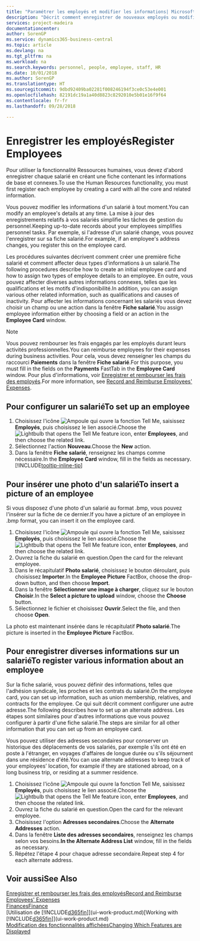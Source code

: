 ```yaml
---
title: "Paramétrer les employés et modifier les informations| Microsoft Docs"
description: "Décrit comment enregistrer de nouveaux employés ou modifier les informations concernant ceux existants."
services: project-madeira
documentationcenter: 
author: SorenGP
ms.service: dynamics365-business-central
ms.topic: article
ms.devlang: na
ms.tgt_pltfrm: na
ms.workload: na
ms.search.keywords: personnel, people, employee, staff, HR
ms.date: 10/01/2018
ms.author: SorenGP
ms.translationtype: HT
ms.sourcegitcommit: 9dbd92409ba02281f008246194f3ce0c53e4e001
ms.openlocfilehash: 82191dc19a1a40d8823c8292010e5b01e16f9f64
ms.contentlocale: fr-fr
ms.lasthandoff: 09/28/2018

---
```

# <a name="register-employees"></a><span data-ttu-id="77ea6-103">Enregistrer les employés</span><span class="sxs-lookup"><span data-stu-id="77ea6-103">Register Employees</span></span>
<span data-ttu-id="77ea6-104">Pour utiliser la fonctionnalité Ressources humaines, vous devez d'abord enregistrer chaque salarié en créant une fiche contenant les informations de base et connexes.</span><span class="sxs-lookup"><span data-stu-id="77ea6-104">To use the Human Resources functionality, you must first register each employee by creating a card with all the core and related information.</span></span>

<span data-ttu-id="77ea6-105">Vous pouvez modifier les informations d'un salarié à tout moment.</span><span class="sxs-lookup"><span data-stu-id="77ea6-105">You can modify an employee's details at any time.</span></span> <span data-ttu-id="77ea6-106">La mise à jour des enregistrements relatifs à vos salariés simplifie les tâches de gestion du personnel.</span><span class="sxs-lookup"><span data-stu-id="77ea6-106">Keeping up-to-date records about your employees simplifies personnel tasks.</span></span> <span data-ttu-id="77ea6-107">Par exemple, si l'adresse d'un salarié change, vous pouvez l'enregistrer sur sa fiche salarié.</span><span class="sxs-lookup"><span data-stu-id="77ea6-107">For example, if an employee's address changes, you register this on the employee card.</span></span>

<span data-ttu-id="77ea6-108">Les procédures suivantes décrivent comment créer une première fiche salarié et comment affecter deux types d'informations à un salarié.</span><span class="sxs-lookup"><span data-stu-id="77ea6-108">The following procedures describe how to create an initial employee card and how to assign two types of employee details to an employee.</span></span> <span data-ttu-id="77ea6-109">En outre, vous pouvez affecter diverses autres informations connexes, telles que les qualifications et les motifs d'indisponibilité.</span><span class="sxs-lookup"><span data-stu-id="77ea6-109">In addition, you can assign various other related information, such as qualifications and causes of inactivity.</span></span> <span data-ttu-id="77ea6-110">Pour affecter les informations concernant les salariés vous devez choisir un champ ou une action dans la fenêtre **Fiche salarié**.</span><span class="sxs-lookup"><span data-stu-id="77ea6-110">You assign employee information either by choosing a field or an action in the **Employee Card** window.</span></span>

> [!NOTE]  
> <span data-ttu-id="77ea6-111">Vous pouvez rembourser les frais engagés par les employés durant leurs activités professionnelles.</span><span class="sxs-lookup"><span data-stu-id="77ea6-111">You can reimburse employees for their expenses during business activities.</span></span> <span data-ttu-id="77ea6-112">Pour cela, vous devez renseigner les champs du raccourci **Paiements** dans la fenêtre **Fiche salarié**.</span><span class="sxs-lookup"><span data-stu-id="77ea6-112">For this purpose, you must fill in the fields on the **Payments** FastTab in the **Employee Card** window.</span></span> <span data-ttu-id="77ea6-113">Pour plus d'informations, voir [Enregistrer et rembourser les frais des employés](finance-how-record-reimburse-employee-expenses.md).</span><span class="sxs-lookup"><span data-stu-id="77ea6-113">For more information, see [Record and Reimburse Employees' Expenses](finance-how-record-reimburse-employee-expenses.md).</span></span>

## <a name="to-set-up-an-employee"></a><span data-ttu-id="77ea6-114">Pour configurer un salarié</span><span class="sxs-lookup"><span data-stu-id="77ea6-114">To set up an employee</span></span>
1. <span data-ttu-id="77ea6-115">Choisissez l'icône ![Ampoule qui ouvre la fonction Tell Me](media/ui-search/search_small.png "Dites-moi ce que vous voulez faire"), saisissez **Employés**, puis choisissez le lien associé.</span><span class="sxs-lookup"><span data-stu-id="77ea6-115">Choose the ![Lightbulb that opens the Tell Me feature](media/ui-search/search_small.png "Tell me what you want to do") icon, enter **Employees**, and then choose the related link.</span></span>
2. <span data-ttu-id="77ea6-116">Sélectionnez l'action **Nouveau**.</span><span class="sxs-lookup"><span data-stu-id="77ea6-116">Choose the **New** action.</span></span>
3. <span data-ttu-id="77ea6-117">Dans la fenêtre **Fiche salarié**, renseignez les champs comme nécessaire.</span><span class="sxs-lookup"><span data-stu-id="77ea6-117">In the **Employee Card** window, fill in the fields as necessary.</span></span> [!INCLUDE[tooltip-inline-tip](includes/tooltip-inline-tip_md.md)]

## <a name="to-insert-a-picture-of-an-employee"></a><span data-ttu-id="77ea6-118">Pour insérer une photo d'un salarié</span><span class="sxs-lookup"><span data-stu-id="77ea6-118">To insert a picture of an employee</span></span>
<span data-ttu-id="77ea6-119">Si vous disposez d'une photo d'un salarié au format .bmp, vous pouvez l'insérer sur la fiche de ce dernier.</span><span class="sxs-lookup"><span data-stu-id="77ea6-119">If you have a picture of an employee in .bmp format, you can insert it on the employee card.</span></span>

1. <span data-ttu-id="77ea6-120">Choisissez l'icône ![Ampoule qui ouvre la fonction Tell Me](media/ui-search/search_small.png "Dites-moi ce que vous voulez faire"), saisissez **Employés**, puis choisissez le lien associé.</span><span class="sxs-lookup"><span data-stu-id="77ea6-120">Choose the ![Lightbulb that opens the Tell Me feature](media/ui-search/search_small.png "Tell me what you want to do") icon, enter **Employees**, and then choose the related link.</span></span>
2. <span data-ttu-id="77ea6-121">Ouvrez la fiche du salarié en question.</span><span class="sxs-lookup"><span data-stu-id="77ea6-121">Open the card for the relevant employee.</span></span>
3. <span data-ttu-id="77ea6-122">Dans le récapitulatif **Photo salarié**, choisissez le bouton déroulant, puis choisissez **Importer**.</span><span class="sxs-lookup"><span data-stu-id="77ea6-122">In the **Employee Picture** FactBox, choose the drop-down button, and then choose **Import**.</span></span>
4. <span data-ttu-id="77ea6-123">Dans la fenêtre **Sélectionner une image à charger**, cliquez sur le bouton **Choisir**.</span><span class="sxs-lookup"><span data-stu-id="77ea6-123">In the **Select a picture to upload** window, choose the **Choose** button.</span></span>
5. <span data-ttu-id="77ea6-124">Sélectionnez le fichier et choisissez **Ouvrir**.</span><span class="sxs-lookup"><span data-stu-id="77ea6-124">Select the file, and then choose **Open**.</span></span>

<span data-ttu-id="77ea6-125">La photo est maintenant insérée dans le récapitulatif **Photo salarié**.</span><span class="sxs-lookup"><span data-stu-id="77ea6-125">The picture is inserted in the **Employee Picture** FactBox.</span></span>

## <a name="to-register-various-information-about-an-employee"></a><span data-ttu-id="77ea6-126">Pour enregistrer diverses informations sur un salarié</span><span class="sxs-lookup"><span data-stu-id="77ea6-126">To register various information about an employee</span></span>
<span data-ttu-id="77ea6-127">Sur la fiche salarié, vous pouvez définir des informations, telles que l'adhésion syndicale, les proches et les contrats du salarié.</span><span class="sxs-lookup"><span data-stu-id="77ea6-127">On the employee card, you can set up information, such as union membership, relatives, and contracts for the employee.</span></span> <span data-ttu-id="77ea6-128">Ce qui suit décrit comment configurer une autre adresse.</span><span class="sxs-lookup"><span data-stu-id="77ea6-128">The following describes how to set up an alternate address.</span></span> <span data-ttu-id="77ea6-129">Les étapes sont similaires pour d'autres informations que vous pouvez configurer à partir d'une fiche salarié.</span><span class="sxs-lookup"><span data-stu-id="77ea6-129">The steps are similar for all other information that you can set up from an employee card.</span></span>

<span data-ttu-id="77ea6-130">Vous pouvez utiliser des adresses secondaires pour conserver un historique des déplacements de vos salariés, par exemple s'ils ont été en poste à l'étranger, en voyages d'affaires de longue durée ou s'ils séjournent dans une résidence d'été.</span><span class="sxs-lookup"><span data-stu-id="77ea6-130">You can use alternate addresses to keep track of your employees’ location, for example if they are stationed abroad, on a long business trip, or residing at a summer residence.</span></span>

1. <span data-ttu-id="77ea6-131">Choisissez l'icône ![Ampoule qui ouvre la fonction Tell Me](media/ui-search/search_small.png "Dites-moi ce que vous voulez faire"), saisissez **Employés**, puis choisissez le lien associé.</span><span class="sxs-lookup"><span data-stu-id="77ea6-131">Choose the ![Lightbulb that opens the Tell Me feature](media/ui-search/search_small.png "Tell me what you want to do") icon, enter **Employees**, and then choose the related link.</span></span>
2. <span data-ttu-id="77ea6-132">Ouvrez la fiche du salarié en question.</span><span class="sxs-lookup"><span data-stu-id="77ea6-132">Open the card for the relevant employee.</span></span>
3. <span data-ttu-id="77ea6-133">Choisissez l'option **Adresses secondaires**.</span><span class="sxs-lookup"><span data-stu-id="77ea6-133">Choose the **Alternate Addresses** action.</span></span>
4. <span data-ttu-id="77ea6-134">Dans la fenêtre **Liste des adresses secondaires**, renseignez les champs selon vos besoins.</span><span class="sxs-lookup"><span data-stu-id="77ea6-134">**In the Alternate Address List** window, fill in the fields as necessary.</span></span>
5. <span data-ttu-id="77ea6-135">Répétez l'étape 4 pour chaque adresse secondaire.</span><span class="sxs-lookup"><span data-stu-id="77ea6-135">Repeat step 4 for each alternate address.</span></span>

## <a name="see-also"></a><span data-ttu-id="77ea6-136">Voir aussi</span><span class="sxs-lookup"><span data-stu-id="77ea6-136">See Also</span></span>
[<span data-ttu-id="77ea6-137">Enregistrer et rembourser les frais des employés</span><span class="sxs-lookup"><span data-stu-id="77ea6-137">Record and Reimburse Employees' Expenses</span></span>](finance-how-record-reimburse-employee-expenses.md)  
[<span data-ttu-id="77ea6-138">Finances</span><span class="sxs-lookup"><span data-stu-id="77ea6-138">Finance</span></span>](finance.md)  
<span data-ttu-id="77ea6-139">[Utilisation de [!INCLUDE[d365fin](includes/d365fin_md.md)]](ui-work-product.md)</span><span class="sxs-lookup"><span data-stu-id="77ea6-139">[Working with [!INCLUDE[d365fin](includes/d365fin_md.md)]](ui-work-product.md)</span></span>  
[<span data-ttu-id="77ea6-140">Modification des fonctionnalités affichées</span><span class="sxs-lookup"><span data-stu-id="77ea6-140">Changing Which Features are Displayed</span></span>](ui-experiences.md)

